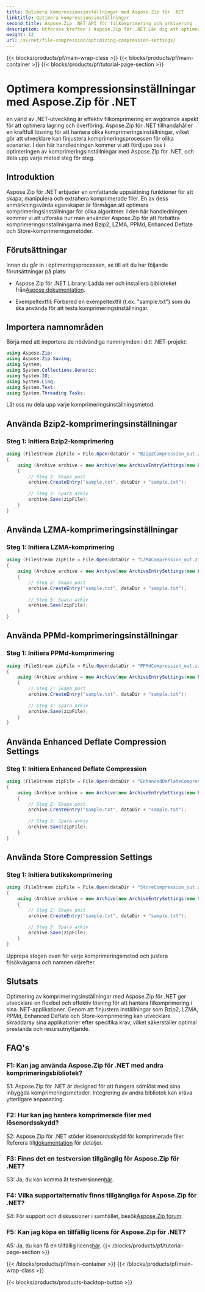 ```yaml
---
title: Optimera kompressionsinställningar med Aspose.Zip för .NET
linktitle: Optimera kompressionsinställningar
second_title: Aspose.Zip .NET API för filkomprimering och arkivering
description: Utforska kraften i Aspose.Zip för .NET Lär dig att optimera komprimeringsinställningar steg för steg med metoderna Bzip2, LZMA, PPMd, Enhanced Deflate och Store. Förbättra dina .NET-applikationer med effektiv filkomprimering.
weight: 12
url: /sv/net/file-compression/optimizing-compression-settings/
---
```


{{< blocks/products/pf/main-wrap-class >}}
{{< blocks/products/pf/main-container >}}
{{< blocks/products/pf/tutorial-page-section >}}

# Optimera kompressionsinställningar med Aspose.Zip för .NET

en värld av .NET-utveckling är effektiv filkomprimering en avgörande aspekt för att optimera lagring och överföring. Aspose.Zip för .NET tillhandahåller en kraftfull lösning för att hantera olika komprimeringsinställningar, vilket gör att utvecklare kan finjustera komprimeringsprocessen för olika scenarier. I den här handledningen kommer vi att fördjupa oss i optimeringen av komprimeringsinställningar med Aspose.Zip för .NET, och dela upp varje metod steg för steg.

## Introduktion

Aspose.Zip för .NET erbjuder en omfattande uppsättning funktioner för att skapa, manipulera och extrahera komprimerade filer. En av dess anmärkningsvärda egenskaper är förmågan att optimera komprimeringsinställningar för olika algoritmer. I den här handledningen kommer vi att utforska hur man använder Aspose.Zip för att förbättra komprimeringsinställningarna med Bzip2, LZMA, PPMd, Enhanced Deflate och Store-komprimeringsmetoder.

## Förutsättningar

Innan du går in i optimeringsprocessen, se till att du har följande förutsättningar på plats:

-  Aspose.Zip för .NET Library: Ladda ner och installera biblioteket från[Aspose dokumentation](https://reference.aspose.com/zip/net/).

- Exempeltextfil: Förbered en exempeltextfil (t.ex. "sample.txt") som du ska använda för att testa komprimeringsinställningar.

## Importera namnområden

Börja med att importera de nödvändiga namnrymden i ditt .NET-projekt:

```csharp
using Aspose.Zip;
using Aspose.Zip.Saving;
using System;
using System.Collections.Generic;
using System.IO;
using System.Linq;
using System.Text;
using System.Threading.Tasks;
```

Låt oss nu dela upp varje komprimeringsinställningsmetod.

## Använda Bzip2-komprimeringsinställningar

### Steg 1: Initiera Bzip2-komprimering

```csharp
using (FileStream zipFile = File.Open(dataDir + "Bzip2Compression_out.zip", FileMode.Create))
{
    using (Archive archive = new Archive(new ArchiveEntrySettings(new Bzip2CompressionSettings())))
    {
        // Steg 2: Skapa post
        archive.CreateEntry("sample.txt", dataDir + "sample.txt");
        
        // Steg 3: Spara arkiv
        archive.Save(zipFile);
    }
}
```

## Använda LZMA-komprimeringsinställningar

### Steg 1: Initiera LZMA-komprimering

```csharp
using (FileStream zipFile = File.Open(dataDir + "LZMACompression_out.zip", FileMode.Create))
{
    using (Archive archive = new Archive(new ArchiveEntrySettings(new LzmaCompressionSettings())))
    {
        // Steg 2: Skapa post
        archive.CreateEntry("sample.txt", dataDir + "sample.txt");
        
        // Steg 3: Spara arkiv
        archive.Save(zipFile);
    }
}
```

## Använda PPMd-komprimeringsinställningar

### Steg 1: Initiera PPMd-komprimering

```csharp
using (FileStream zipFile = File.Open(dataDir + "PPMdCompression_out.zip", FileMode.Create))
{
    using (Archive archive = new Archive(new ArchiveEntrySettings(new PPMdCompressionSettings())))
    {
        // Steg 2: Skapa post
        archive.CreateEntry("sample.txt", dataDir + "sample.txt");
        
        // Steg 3: Spara arkiv
        archive.Save(zipFile);
    }
}
```

## Använda Enhanced Deflate Compression Settings

### Steg 1: Initiera Enhanced Deflate Compression

```csharp
using (FileStream zipFile = File.Open(dataDir + "EnhancedDeflateCompression_out.zip", FileMode.Create))
{
    using (Archive archive = new Archive(new ArchiveEntrySettings(new EnhancedDeflateCompressionSettings())))
    {
        // Steg 2: Skapa post
        archive.CreateEntry("sample.txt", dataDir + "sample.txt");
        
        // Steg 3: Spara arkiv
        archive.Save(zipFile);
    }
}
```

## Använda Store Compression Settings

### Steg 1: Initiera butikskomprimering

```csharp
using (FileStream zipFile = File.Open(dataDir + "StoreCompression_out.zip", FileMode.Create))
{
    using (Archive archive = new Archive(new ArchiveEntrySettings(new StoreCompressionSettings())))
    {
        // Steg 2: Skapa post
        archive.CreateEntry("sample.txt", dataDir + "sample.txt");
        
        // Steg 3: Spara arkiv
        archive.Save(zipFile);
    }
}
```

Upprepa stegen ovan för varje komprimeringsmetod och justera filsökvägarna och namnen därefter.

## Slutsats

Optimering av komprimeringsinställningar med Aspose.Zip för .NET ger utvecklare en flexibel och effektiv lösning för att hantera filkomprimering i sina .NET-applikationer. Genom att finjustera inställningar som Bzip2, LZMA, PPMd, Enhanced Deflate och Store-komprimering kan utvecklare skräddarsy sina applikationer efter specifika krav, vilket säkerställer optimal prestanda och resursutnyttjande.

## FAQ's

### F1: Kan jag använda Aspose.Zip för .NET med andra komprimeringsbibliotek?

S1: Aspose.Zip för .NET är designad för att fungera sömlöst med sina inbyggda komprimeringsmetoder. Integrering av andra bibliotek kan kräva ytterligare anpassning.

### F2: Hur kan jag hantera komprimerade filer med lösenordsskydd?

 S2: Aspose.Zip för .NET stöder lösenordsskydd för komprimerade filer. Referera till[dokumentation](https://reference.aspose.com/zip/net/) för detaljer.

### F3: Finns det en testversion tillgänglig för Aspose.Zip för .NET?

 S3: Ja, du kan komma åt testversionen[här](https://releases.aspose.com/).

### F4: Vilka supportalternativ finns tillgängliga för Aspose.Zip för .NET?

S4: För support och diskussioner i samhället, besök[Aspose.Zip forum](https://forum.aspose.com/c/zip/37).

### F5: Kan jag köpa en tillfällig licens för Aspose.Zip för .NET?

 A5: Ja, du kan få en tillfällig licens[här](https://purchase.aspose.com/temporary-license/).
{{< /blocks/products/pf/tutorial-page-section >}}

{{< /blocks/products/pf/main-container >}}
{{< /blocks/products/pf/main-wrap-class >}}

{{< blocks/products/products-backtop-button >}}

